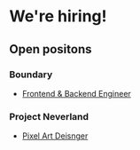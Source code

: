 # We're hiring!

## Open positons

### Boundary

* [Frontend & Backend Engineer](./fe-be-engineer.md)

### Project Neverland

* [Pixel Art Deisnger](http://www.gamejob.co.kr/List_GI/GIB_Read.asp?GI_No=197219)
